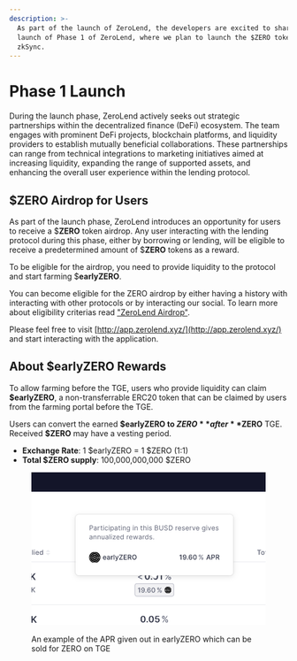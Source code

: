 ```yaml
---
description: >-
  As part of the launch of ZeroLend, the developers are excited to share the
  launch of Phase 1 of ZeroLend, where we plan to launch the $ZERO token on
  zkSync.
---
```


# Phase 1 Launch

During the launch phase, ZeroLend actively seeks out strategic partnerships within the decentralized finance (DeFi) ecosystem. The team engages with prominent DeFi projects, blockchain platforms, and liquidity providers to establish mutually beneficial collaborations. These partnerships can range from technical integrations to marketing initiatives aimed at increasing liquidity, expanding the range of supported assets, and enhancing the overall user experience within the lending protocol.

## $ZERO Airdrop for Users&#x20;

As part of the launch phase, ZeroLend introduces an opportunity for users to receive a $**ZERO** token airdrop. Any user interacting with the lending protocol during this phase, either by borrowing or lending, will be eligible to receive a predetermined amount of $**ZERO** tokens as a reward.

To be eligible for the airdrop, you need to provide liquidity to the protocol and start farming $**earlyZERO**.

You can become eligible for the ZERO airdrop by either having a history with interacting with other protocols or by interacting our social. To learn more about eligibility criterias read ["ZeroLend Airdrop"](../zeronomics/participation-incentives/engagement-for-potential-incentives..md).

Please feel free to visit [http://app.zerolend.xyz/](http://app.zerolend.xyz/) and start interacting with the application.

## About $earlyZERO Rewards <a href="#ad5f" id="ad5f"></a>

To allow farming before the TGE, users who provide liquidity can claim **$earlyZERO**, a non-transferrable ERC20 token that can be claimed by users from the farming portal before the TGE.

Users can convert the earned **$earlyZERO to $ZERO** after **$ZERO** TGE. Received **$ZERO** may have a vesting period.

* **Exchange Rate**: 1 $earlyZERO = 1 $ZERO (1:1)
* **Total $ZERO supply**: 100,000,000,000 $ZERO

<figure><img src="../.gitbook/assets/image (7).png" alt=""><figcaption><p>An example of the APR given out in earlyZERO which can be sold for ZERO on TGE</p></figcaption></figure>
